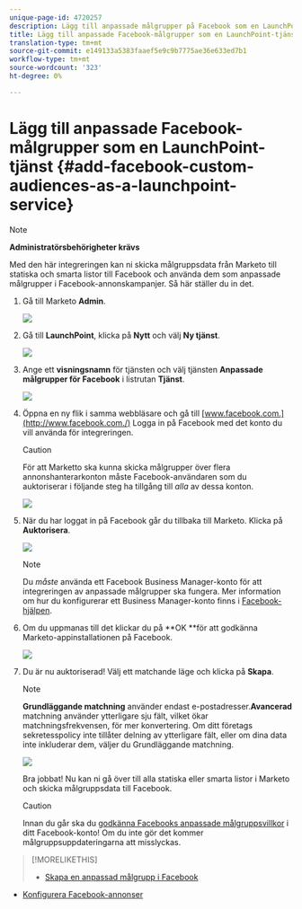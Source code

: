 ```yaml
---
unique-page-id: 4720257
description: Lägg till anpassade målgrupper på Facebook som en LaunchPoint-tjänst - Marketo Docs - produktdokumentation
title: Lägg till anpassade Facebook-målgrupper som en LaunchPoint-tjänst
translation-type: tm+mt
source-git-commit: e149133a5383faaef5e9c9b7775ae36e633ed7b1
workflow-type: tm+mt
source-wordcount: '323'
ht-degree: 0%

---
```



# Lägg till anpassade Facebook-målgrupper som en LaunchPoint-tjänst {#add-facebook-custom-audiences-as-a-launchpoint-service}

>[!NOTE]
>
>**Administratörsbehörigheter krävs**

Med den här integreringen kan ni skicka målgruppsdata från Marketo till statiska och smarta listor till Facebook och använda dem som anpassade målgrupper i Facebook-annonskampanjer. Så här ställer du in det.

1. Gå till Marketo **Admin**.

   ![](assets/image2016-11-29-10-3a50-3a29.png)

1. Gå till **LaunchPoint**, klicka på **Nytt** och välj **Ny tjänst**.

   ![](assets/image2016-11-29-10-3a51-3a11.png)

1. Ange ett **visningsnamn** för tjänsten och välj tjänsten **Anpassade målgrupper för Facebook** i listrutan **Tjänst**.

   ![](assets/image2016-11-29-12-3a51-3a8.png)

1. Öppna en ny flik i samma webbläsare och gå till [www.facebook.com.](http://www.facebook.com./) Logga in på Facebook med det konto du vill använda för integreringen.

   >[!CAUTION]
   >
   >För att Marketto ska kunna skicka målgrupper över flera annonshanterarkonton måste Facebook-användaren som du auktoriserar i följande steg ha tillgång till *alla* av dessa konton.

   ![](assets/image2016-11-29-10-3a52-3a29.png)

1. När du har loggat in på Facebook går du tillbaka till Marketo. Klicka på **Auktorisera**.

   ![](assets/fb-custom-authorize-hand.png)

   >[!NOTE]
   >
   >Du *måste* använda ett Facebook Business Manager-konto för att integreringen av anpassade målgrupper ska fungera. Mer information om hur du konfigurerar ett Business Manager-konto finns i [Facebook-hjälpen](https://www.facebook.com/business/help/1710077379203657).

1. Om du uppmanas till det klickar du på **OK **för att godkänna Marketo-appinstallationen på Facebook.

   ![](assets/image2016-11-29-10-3a56-3a3.png)

1. Du är nu auktoriserad! Välj ett matchande läge och klicka på **Skapa**.

   >[!NOTE]
   >
   >**Grundläggande matchning** använder endast e-postadresser.**Avancerad** matchning använder ytterligare sju fält, vilket ökar matchningsfrekvensen, för mer konvertering. Om ditt företags sekretesspolicy inte tillåter delning av ytterligare fält, eller om dina data inte inkluderar dem, väljer du Grundläggande matchning.

   ![](assets/fb-custom-adv-matching-hands.png)

   Bra jobbat! Nu kan ni gå över till alla statiska eller smarta listor i Marketo och skicka målgruppsdata till Facebook.

   >[!CAUTION]
   >
   >Innan du går ska du [godkänna Facebooks anpassade målgruppsvillkor](https://www.facebook.com/ads/manage/customaudiences/tos.php) i ditt Facebook-konto! Om du inte gör det kommer målgruppsuppdateringarna att misslyckas.

>[!MORELIKETHIS]
>
>* [Skapa en anpassad målgrupp i Facebook](../../../product-docs/demand-generation/facebook/create-a-custom-audience-in-facebook.md)
   >
   >
* [Konfigurera Facebook-annonser](../../../product-docs/demand-generation/facebook/set-up-facebook-lead-ads.md)

>



